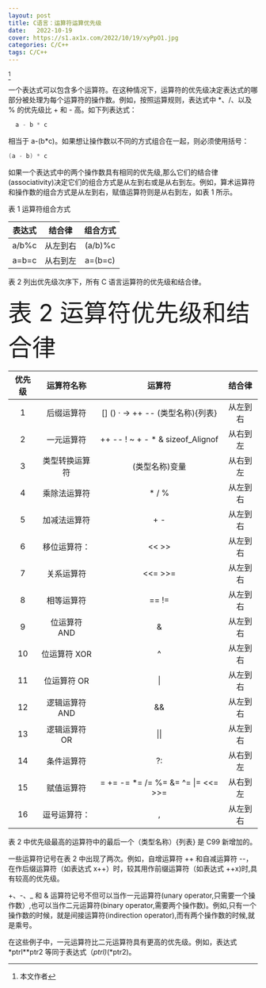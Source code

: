 ```yaml
---
layout: post
title: C语言：运算符运算优先级
date:   2022-10-19  
cover: https://s1.ax1x.com/2022/10/19/xyPpO1.jpg
categories: C/C++
tags: C/C++
---
```


[^By  Loe King] 

[^By  Loe King]: 本文作者

一个表达式可以包含多个运算符。在这种情况下，运算符的优先级决定表达式的哪部分被处理为每个运算符的操作数。例如，按照运算规则，表达式中 \*、/、以及 % 的优先级比 + 和 - 高。如下列表达式：

```C++
  a - b * c
```

相当于 a-(b\*c)。如果想让操作数以不同的方式组合在一起，则必须使用括号：

```C++
(a - b) * c
```

如果一个表达式中的两个操作数具有相同的优先级,那么它们的结合律(associativity)决定它们的组合方式是从左到右或是从右到左。例如，算术运算符和操作数的组合方式是从左到右，赋值运算符则是从右到左，如表 1 所示。

表 1 运算符组合方式

| 表达式 |  结合律  | 组合方式  |
| :----: | :------: | :-------: |
| a/b%c  | 从左到右 | (a/b)%c |
| a=b=c  | 从右到左 | a=(b=c) |

表 2 列出优先级次序下，所有 C 语言运算符的优先级和结合律。


<font size=7>表 2 运算符优先级和结合律</font>


|优先级|运算符名称|运算符|结合律|
| :----: | :----: | :----: | :----: |
|1|后缀运算符    |   [] () · -> ++ -- (类型名称){列表}      | 从左到右 |
|2|一元运算符    |    ++ -- ! ~ + -  * & sizeof_Alignof    | 从右到左 |
| 3  |类型转换运算符|               (类型名称)变量             | 从右到左 |
| 4  |乘除法运算符  |                 * / %                   | 从左到右 |
| 5  |加减法运算符  |                   + -                   | 从左到右 |
| 6  |移位运算符：  |                  << >>                  | 从左到右 |
| 7  |关系运算符    |                 <<= >>=                 | 从左到右 |
| 8  |相等运算符    |                  ==  !=                 | 从左到右 |
| 9  |位运算符 AND  |                    &                    | 从左到右 |
| 10 |位运算符 XOR  |                    ^                    | 从左到右 |
| 11 |位运算符 OR   |                  &#124;                 | 从左到右 |
| 12 |逻辑运算符 AND|                   &&                    | 从左到右 |
| 13 |逻辑运算符 OR |              &#124;&#124;               | 从左到右 |
| 14 |条件运算符    |                   ?:                    | 从右到左 |
| 15 |赋值运算符    | = += -= *= /= %= &= ^= &#124;= <<= >>=  | 从右到左 |
| 16 |逗号运算符：  |                   ,                     | 从左到右 |

表 2 中优先级最高的运算符中的最后一个（类型名称）{列表} 是 C99 新增加的。

一些运算符记号在表 2 中出现了两次。例如，自增运算符 ++ 和自减运算符 --，在作后缀运算符（如表达式 x++）时，较其用作前缀运算符（如表达式 ++x)时,具有较高的优先级。

+、-、_ 和 & 运算符记号不但可以当作一元运算符(unary operator,只需要一个操作数）,也可以当作二元运算符(binary operator,需要两个操作数)。例如,只有一个操作数的时候，就是间接运算符(indirection operator),而有两个操作数的时候,就是乘号。

在这些例子中，一元运算符比二元运算符具有更高的优先级。例如，表达式 *ptrl\*\*ptr2 等同于表达式（*ptrl)*(*ptr2)。
